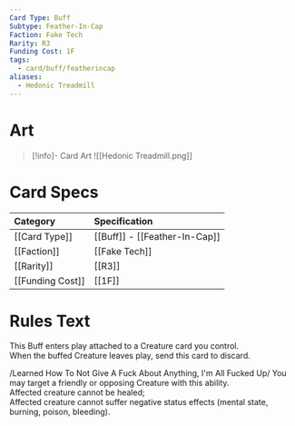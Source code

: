 ```yaml
---
Card Type: Buff
Subtype: Feather-In-Cap
Faction: Fake Tech
Rarity: R3
Funding Cost: 1F
tags:
  - card/buff/featherincap
aliases:
  - Hedonic Treadmill
---
```

# Art

> [!info]- Card Art
> ![[Hedonic Treadmill.png]]

# Card Specs

| Category | Specification| 
| :--- | :--- |
| [[Card Type]] | [[Buff]] - [[Feather-In-Cap]] |  
| [[Faction]] | [[Fake Tech]] |  
| [[Rarity]] | [[R3]] |  
| [[Funding Cost]] | [[1F]] |  

# Rules Text  

This Buff enters play attached to a Creature card you control.  
When the buffed Creature leaves play, send this card to discard.  

/Learned How To Not Give A Fuck About Anything, I'm All Fucked Up/ You may target a friendly or opposing Creature with this ability.  
Affected creature cannot be healed;  
Affected creature cannot suffer negative status effects (mental state, burning, poison, bleeding).  

